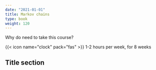 ```yaml
---
date: "2021-01-01"
title: Markov chains
type: book
weight: 120
---
```


Why do need to take this course?

<!--more-->

{{< icon name="clock" pack="fas" >}} 1-2 hours per week, for 8 weeks


## Title section


